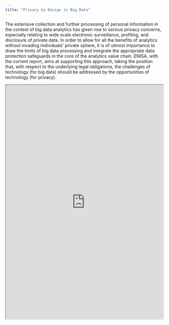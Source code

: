 ```yaml
---
title: "Privacy by Design in Big Data"
---
```


The extensive collection and further processing of personal information in the context of big data analytics has given rise to serious privacy concerns, especially relating to wide scale electronic surveillance, profiling, and disclosure of private data. In order to allow for all the benefits of analytics without invading individuals’ private sphere, it is of utmost importance to draw the limits of big data processing and integrate the appropriate data protection safeguards in the core of the analytics value chain. ENISA, with the current report, aims at supporting this approach, taking the position that, with respect to the underlying legal obligations, the challenges of technology (for big data) should be addressed by the opportunities of technology (for privacy).

<iframe height="750" width="100%" src="https://ewelton.github.io/ktest/wiki.html#Privacy%20by%20Design%20in%20Big%20Data"></iframe>
